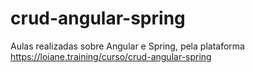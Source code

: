 # crud-angular-spring
Aulas realizadas sobre Angular e Spring, pela plataforma https://loiane.training/curso/crud-angular-spring
